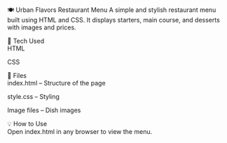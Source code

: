 🍽️ Urban Flavors Restaurant Menu
A simple and stylish restaurant menu built using HTML and CSS.
It displays starters, main course, and desserts with images and prices.

🔧 Tech Used <br>
HTML

CSS

📂 Files<br>
index.html – Structure of the page

style.css – Styling

Image files – Dish images

💡 How to Use<br>
Open index.html in any browser to view the menu.
